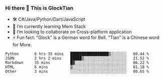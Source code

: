 ### Hi there 👋 This is GlockTian

- 🛠️ C#/Java/Python/Dart/JavaScript
- 🌱 I’m currently learning Mern Stack
- 👯 I’m looking to collaborate on Cross-platform application
- ⚡ Fun fact: "Glock" is a German word for Bell. "Tian" is a Chinese word for More.


<!--START_SECTION:waka-->

```text
Python       6 hrs 35 mins   █████████████████▒░░░░░░░   69.44 %
JSON         2 hrs 2 mins    █████▒░░░░░░░░░░░░░░░░░░░   21.52 %
Markdown     35 mins         █▓░░░░░░░░░░░░░░░░░░░░░░░   06.22 %
HTML         6 mins          ▒░░░░░░░░░░░░░░░░░░░░░░░░   01.18 %
Other        3 mins          ░░░░░░░░░░░░░░░░░░░░░░░░░   00.65 %
```

<!--END_SECTION:waka-->

<!--
**GlockTian/GlockTian** is a ✨ _special_ ✨ repository because its `README.md` (this file) appears on your GitHub profile.

Here are some ideas to get you started:

- 🔭 I’m currently working on ...
- 🌱 I’m currently learning ...
- 👯 I’m looking to collaborate on ...
- 🤔 I’m looking for help with ...
- 💬 Ask me about ...
- 📫 How to reach me: ...
- 😄 Pronouns: ...
- ⚡ Fun fact: ...
-->
